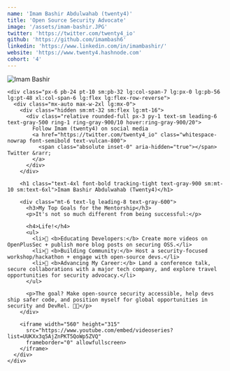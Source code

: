 ```yaml
---
name: 'Imam Bashir Abdulwahab (twenty4)'
title: 'Open Source Security Advocate'
image: '/assets/imam-bashir.JPG'
twitter: 'https://twitter.com/twenty4_io'
github: 'https://github.com/imambash6'
linkedin: 'https://www.linkedin.com/in/imambashir/'
website: 'https://www.twenty4.hashnode.com'
cohort: '4'
---
```


<div class="relative bg-white">
  <div class="mx-auto max-w-7xl lg:grid lg:grid-cols-12 lg:gap-x-8 lg:px-8">
    <div class="lg:col-span-5 lg:-mr-8 xl:absolute xl:inset-0 xl:left-1/2 xl:mr-0">
      <div class="w-full bg-gray-50 object-cover lg:absolute lg:inset-0 lg:aspect-auto lg:h-full">
        <div class="flex items-center justify-center h-full">
          <img class="w-1/2 mt-32 h-auto rounded-md shadow-lg object-cover" src="/assets/imam-bashir.JPG" alt="Imam Bashir">
        </div>
      </div>
    </div>

    <div class="px-6 pb-24 pt-10 sm:pb-32 lg:col-span-7 lg:px-0 lg:pb-56 lg:pt-48 xl:col-span-6 lg:flex lg:flex-row-reverse">
      <div class="mx-auto max-w-2xl lg:mx-0">
        <div class="hidden sm:mt-32 sm:flex lg:mt-16">
          <div class="relative rounded-full px-3 py-1 text-sm leading-6 text-gray-500 ring-1 ring-gray-900/10 hover:ring-gray-900/20">
            Follow Imam (twenty4) on social media
            <a href="https://twitter.com/twenty4_io" class="whitespace-nowrap font-semibold text-vulcan-800">
              <span class="absolute inset-0" aria-hidden="true"></span> Twitter &rarr;
            </a>
          </div>
        </div>

        <h1 class="text-4xl font-bold tracking-tight text-gray-900 sm:mt-10 sm:text-6xl">Imam Bashir Abdulwahab (Twenty4)</h1>

        <div class="mt-6 text-lg leading-8 text-gray-600">
          <h3>My Top Goals for the Mentorship</h3>
          <p>It's not so much different from being successful:</p>

          <h4>Life!</h4>
          <ul>
            <li>📌 <b>Educating Developers:</b> Create more videos on OpenPlusSec + publish more blog posts on securing OSS.</li>
            <li>📌 <b>Building Community:</b> Host a security-focused workshop/hackathon + engage with open-source devs.</li>
            <li>📌 <b>Advancing My Career:</b> Land a conference talk, secure collaborations with a major tech company, and explore travel opportunities for security advocacy.</li>
          </ul>

          <p>The goal? Make open-source security accessible, help devs ship safer code, and position myself for global opportunities in security and DevRel. 🚀🚀</p>
        </div>

        <iframe width="560" height="315" 
          src="https://www.youtube.com/embed/videoseries?list=UUKXx3q5AjZnPKT5QoWp5ZVQ" 
          frameborder="0" allowfullscreen>
        </iframe>
      </div>
    </div>
  </div>
</div>
